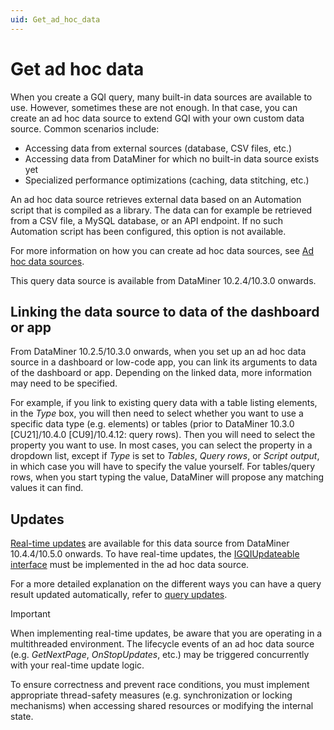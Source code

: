 ```yaml
---
uid: Get_ad_hoc_data
---
```


# Get ad hoc data

When you create a GQI query, many built-in data sources are available to use. However, sometimes these are not enough. In that case, you can create an ad hoc data source to extend GQI with your own custom data source. Common scenarios include:

- Accessing data from external sources (database, CSV files, etc.)
- Accessing data from DataMiner for which no built-in data source exists yet
- Specialized performance optimizations (caching, data stitching, etc.)

An ad hoc data source retrieves external data based on an Automation script that is compiled as a library. The data can for example be retrieved from a CSV file, a MySQL database, or an API endpoint. If no such Automation script has been configured, this option is not available.

For more information on how you can create ad hoc data sources, see [Ad hoc data sources](xref:GQI_Ad_hoc_data_sources).

This query data source is available from DataMiner 10.2.4/10.3.0 onwards.

## Linking the data source to data of the dashboard or app

From DataMiner 10.2.5/10.3.0 onwards, when you set up an ad hoc data source in a dashboard or low-code app, you can link its arguments to data of the dashboard or app. Depending on the linked data, more information may need to be specified.

For example, if you link to existing query data with a table listing elements, in the *Type* box, you will then need to select whether you want to use a specific data type (e.g. elements) or tables (prior to DataMiner 10.3.0 [CU21]/10.4.0 [CU9]/10.4.12<!--RN 41075)-->: query rows). Then you will need to select the property you want to use. In most cases, you can select the property in a dropdown list, except if *Type* is set to *Tables*, *Query rows*, or *Script output*, in which case you will have to specify the value yourself. For tables/query rows, when you start typing the value, DataMiner will propose any matching values it can find.

## Updates

[Real-time updates](xref:Query_updates) are available for this data source from DataMiner 10.4.4/10.5.0 onwards<!-- RN 38643 -->. To have real-time updates, the [IGQIUpdateable interface](xref:GQI_IGQIUpdateable) must be implemented in the ad hoc data source.

For a more detailed explanation on the different ways you can have a query result updated automatically, refer to [query updates](xref:Query_updates#query-update-support).

> [!IMPORTANT]
> When implementing real-time updates, be aware that you are operating in a multithreaded environment. The lifecycle events of an ad hoc data source (e.g. *GetNextPage*, *OnStopUpdates*, etc.) may be triggered concurrently with your real-time update logic.
>
> To ensure correctness and prevent race conditions, you must implement appropriate thread-safety measures (e.g. synchronization or locking mechanisms) when accessing shared resources or modifying the internal state.
